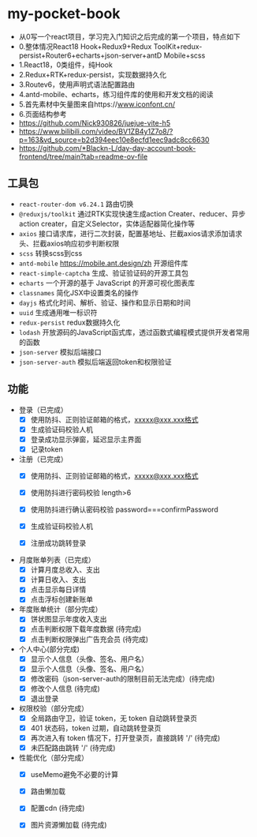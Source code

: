 # my-pocket-book
*  从0写一个react项目，学习完入门知识之后完成的第一个项目，特点如下
*  0.整体情况React18 Hook+Redux9+Redux ToolKit+redux-persist+Router6+echarts+json-server+antD Mobile+scss
*  1.React18，0类组件，纯Hook
*  2.Redux+RTK+redux-persist，实现数据持久化
*  3.Routev6，使用声明式语法配置路由
*  4.antd-mobile、echarts，练习组件库的使用和开发文档的阅读
*  5.首先素材中矢量图来自https://www.iconfont.cn/
*  6.页面结构参考
*  https://github.com/Nick930826/juejue-vite-h5
*  https://www.bilibili.com/video/BV1ZB4y1Z7o8/?p=163&vd_source=b2d394eec10e8ecfd1eec9adc8cc6630
*  https://github.com/*Blackn-L/day-day-account-book-frontend/tree/main?tab=readme-ov-file

## 工具包
* `react-router-dom v6.24.1` 路由切换
* `@reduxjs/toolkit` 通过RTK实现快速生成action Creater、reducer、异步action creater，自定义Selector，实体适配器简化操作等
* `axios` 接口请求库，进行二次封装，配置基地址、拦截axios请求添加请求头、拦截axios响应初步判断权限
* `scss` 转换scss到css
* `antd-mobile` https://mobile.ant.design/zh 开源组件库
* `react-simple-captcha` 生成、验证验证码的开源工具包
* `echarts` 一个开源的基于 JavaScript 的开源可视化图表库
* `classnames` 简化JSX中设置类名的操作
* `dayjs` 格式化时间、解析、验证、操作和显示日期和时间
* `uuid` 生成通用唯一标识符
* `redux-persist` redux数据持久化
* `lodash` 开放源码的JavaScript函式库，透过函数式编程模式提供开发者常用的函数
* `json-server` 模拟后端接口
* `json-server-auth` 模拟后端返回token和权限验证

## 功能
* 登录（已完成）
  - [x] 使用防抖、正则验证邮箱的格式，xxxxx@xxx.xxx格式
  - [x] 生成验证码校验人机
  - [x] 登录成功显示弹窗，延迟显示主界面
  - [x] 记录token

* 注册（已完成）
  - [x] 使用防抖、正则验证邮箱的格式，xxxxx@xxx.xxx格式
  - [x] 使用防抖进行密码校验 length>6
  - [x] 使用防抖进行确认密码校验 password===confirmPassword
  - [x] 生成验证码校验人机
  - [x] 注册成功跳转登录


* 月度账单列表（已完成）
  - [x] 计算月度总收入、支出
  - [x] 计算日收入、支出
  - [x] 点击显示每日详情
  - [x] 点击浮标创建新账单

* 年度账单统计（部分完成）
  - [x] 饼状图显示年度收入支出
  - [x] 点击判断权限下载年度数据 (待完成)
  - [x] 点击判断权限弹出广告充会员 (待完成)

* 个人中心(部分完成)
  - [x] 显示个人信息（头像、签名、用户名）
  - [x] 显示个人信息（头像、签名、用户名）
  - [x] 修改密码（json-server-auth的限制目前无法完成）(待完成)
  - [x] 修改个人信息 (待完成)
  - [x] 退出登录

* 权限校验（部分完成）
  - [x] 全局路由守卫，验证 token，无 token 自动跳转登录页
  - [x] 401 状态码，token 过期，自动跳转登录页
  - [x] 再次进入有 token 情况下，打开登录页，直接跳转 '/' (待完成)
  - [x] 未匹配路由跳转 '/' (待完成)

* 性能优化（部分完成）
  - [x] useMemo避免不必要的计算
  - [x] 路由懒加载
  - [x] 配置cdn (待完成)
  - [x] 图片资源懒加载 (待完成)

